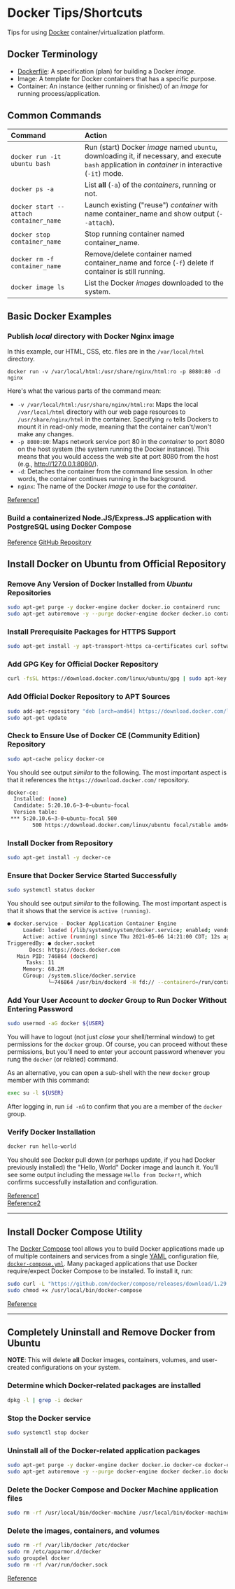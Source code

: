 # Docker Tips/Shortcuts

Tips for using [Docker](https://docker.com/) container/virtualization platform.

## Docker Terminology
- [Dockerfile](https://docs.docker.com/engine/reference/builder/): A specification (plan) for building a Docker _image_.
- Image: A template for Docker containers that has a specific purpose.
- Container: An instance (either running or finished) of an _image_ for running process/application.

## Common Commands
| Command | Action   |
|:--------|:---------|
| `docker run -it ubuntu bash` | Run (start) Docker _image_ named `ubuntu`, downloading it, if necessary, and execute `bash` application in _container_ in interactive (`-it`) mode. |
| `docker ps -a` | List **all** (`-a`) of the _containers_, running or not. |
| `docker start --attach container_name` | Launch existing ("reuse") _container_ with name container_name and show output (`--attach`). |
| `docker stop container_name` | Stop running container named container_name. |
| `docker rm -f container_name ` | Remove/delete container named container_name and force (`-f`) delete if container is still running. |
| `docker image ls` | List the Docker _images_ downloaded to the system. |

## Basic Docker Examples

### Publish _local_ directory with Docker Nginx image
In this example, our HTML, CSS, etc. files are in the `/var/local/html` directory.
```
docker run -v /var/local/html:/usr/share/nginx/html:ro -p 8080:80 -d nginx
```
Here's what the various parts of the command mean:
- `-v /var/local/html:/usr/share/nginx/html:ro`: Maps the local `/var/local/html` directory with our web page resources to `/usr/share/nginx/html` in the container. Specifying `ro` tells Dockers to mount it in read-only mode, meaning that the container can't/won't make any changes.
- `-p 8080:80`: Maps network service port 80 in the _container_ to port 8080 on the host system (the system running the Docker instance). This means that you would access the web site at port 8080 from the host (e.g., http://127.0.0.1:8080/).
- `-d`: Detaches the container from the command line session. In other words, the container continues running in the background.
- `nginx`: The name of the Docker _image_ to use for the _container_.



[Reference1](https://stackify.com/docker-tutorial/)

### Build a containerized Node.JS/Express.JS application with PostgreSQL using Docker Compose

[Reference](https://dev.to/alexeagleson/docker-for-javascript-developers-41me)
[GitHub Repository](https://github.com/alexeagleson/docker-node-postgres-template)

## Install Docker on Ubuntu from Official Repository

### Remove Any Version of Docker Installed from _Ubuntu_ Repositories
```bash
sudo apt-get purge -y docker-engine docker docker.io containerd runc
sudo apt-get autoremove -y --purge docker-engine docker docker.io containerd runc
```

### Install Prerequisite Packages for HTTPS Support
```bash
sudo apt-get install -y apt-transport-https ca-certificates curl software-properties-common gnupg lsb-release
```

### Add GPG Key for Official Docker Repository
```bash
curl -fsSL https://download.docker.com/linux/ubuntu/gpg | sudo apt-key add -
```

### Add Official Docker Repository to APT Sources
```bash
sudo add-apt-repository "deb [arch=amd64] https://download.docker.com/linux/ubuntu $(lsb_release -cs) stable"
sudo apt-get update
```

### Check to Ensure Use of Docker CE (Community Edition) Repository
```bash
sudo apt-cache policy docker-ce
```
You should see output _similar_ to the following. The most important aspect is that it references the `https://download.docker.com/` repository.
```bash
docker-ce:
  Installed: (none)
  Candidate: 5:20.10.6~3-0~ubuntu-focal
  Version table:
 *** 5:20.10.6~3-0~ubuntu-focal 500
        500 https://download.docker.com/linux/ubuntu focal/stable amd64 Packages
```

### Install Docker from Repository
```bash
sudo apt-get install -y docker-ce
```

### Ensure that Docker Service Started Successfully
```bash
sudo systemctl status docker
```
You should see output _similar_ to the following. The most important aspect is that it shows that the service is `active (running)`.
```bash
● docker.service - Docker Application Container Engine
     Loaded: loaded (/lib/systemd/system/docker.service; enabled; vendor preset: enabled)
     Active: active (running) since Thu 2021-05-06 14:21:00 CDT; 12s ago
TriggeredBy: ● docker.socket
       Docs: https://docs.docker.com
   Main PID: 746864 (dockerd)
      Tasks: 11
     Memory: 68.2M
     CGroup: /system.slice/docker.service
             └─746864 /usr/bin/dockerd -H fd:// --containerd=/run/containerd/containerd.sock
```

### Add Your User Account to _docker_ Group to Run Docker Without Entering Password
```bash
sudo usermod -aG docker ${USER}
```
You will have to logout (not just _close_ your shell/terminal window) to get permissions for the `docker` group. Of course, you can proceed without these permissions, but you'll need to enter your account password whenever you rung the `docker` (or related) command.

As an alternative, you can open a sub-shell with the new `docker` group member with this command:
```bash
exec su -l ${USER}
```
After logging in, run `id -nG` to confirm that you are a member of the `docker` group.

### Verify Docker Installation
```bash
docker run hello-world
```
You should see Docker pull down (or perhaps update, if you had Docker previously installed) the "Hello, World" Docker image and launch it. You'll see some output including the message `Hello from Docker!`, which confirms successfully installation and configuration.

[Reference1](https://www.digitalocean.com/community/tutorials/how-to-install-and-use-docker-on-ubuntu-20-04)  
[Reference2](https://docs.docker.com/engine/install/ubuntu/)

***

## Install Docker Compose Utility
The [Docker Compose](https://docs.docker.com/compose/) tool allows you to build Docker applications made up of multiple containers and services from a single [YAML](https://yaml.org/) configuration file, [`docker-compose.yml`](https://docs.docker.com/compose/compose-file/). Many packaged applications that use Docker require/expect Docker Compose to be installed. To install it, run:
```bash
sudo curl -L "https://github.com/docker/compose/releases/download/1.29.1/docker-compose-$(uname -s)-$(uname -m)" -o /usr/local/bin/docker-compose
sudo chmod +x /usr/local/bin/docker-compose
```

[Reference](https://www.digitalocean.com/community/tutorials/how-to-install-and-use-docker-compose-on-ubuntu-20-04)

***

## Completely Uninstall and Remove Docker from Ubuntu

**NOTE**: This will delete **all** Docker images, containers, volumes, and user-created configurations on your system.

### Determine which Docker-related packages are installed
```bash
dpkg -l | grep -i docker
```

### Stop the Docker service
```bash
sudo systemctl stop docker
```

### Uninstall all of the Docker-related application packages
```bash
sudo apt-get purge -y docker-engine docker docker.io docker-ce docker-ce-cli
sudo apt-get autoremove -y --purge docker-engine docker docker.io docker-ce
```

### Delete the Docker Compose and Docker Machine application files
```bash
sudo rm -rf /usr/local/bin/docker-machine /usr/local/bin/docker-machine /etc/bash_completion.d/docker-machine*
```

### Delete the images, containers, and volumes
```bash
sudo rm -rf /var/lib/docker /etc/docker
sudo rm /etc/apparmor.d/docker
sudo groupdel docker
sudo rm -rf /var/run/docker.sock
```

[Reference](https://itectec.com/ubuntu/ubuntu-how-to-completely-uninstall-docker/)
